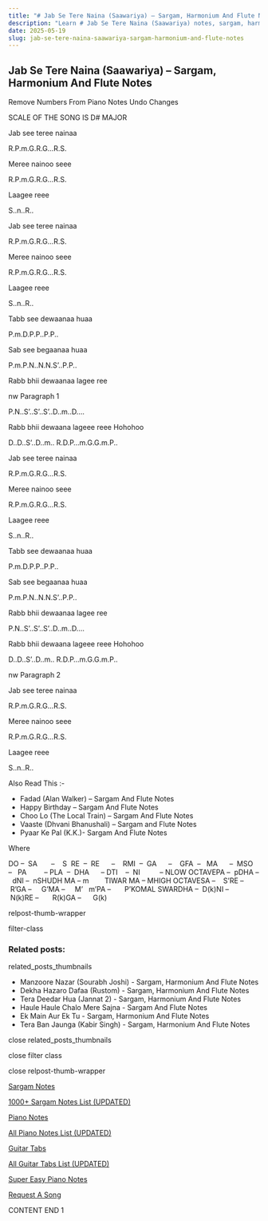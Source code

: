 ```yaml
---
title: "# Jab Se Tere Naina (Saawariya) – Sargam, Harmonium And Flute Notes"
description: "Learn # Jab Se Tere Naina (Saawariya) notes, sargam, harmonium notations and flute notes. Easy step-by-step tutorial for beginners."
date: 2025-05-19
slug: jab-se-tere-naina-saawariya-sargam-harmonium-and-flute-notes
---
```


## Jab Se Tere Naina (Saawariya) – Sargam, Harmonium And Flute Notes

Remove Numbers From Piano Notes
Undo Changes

SCALE OF THE SONG IS D# MAJOR

Jab see teree nainaa

R.P.m.G.R.G…R.S.

Meree nainoo seee

R.P.m.G.R.G…R.S.

Laagee reee

S..n..R..

Jab see teree nainaa

R.P.m.G.R.G…R.S.

Meree nainoo seee

R.P.m.G.R.G…R.S.

Laagee reee

S..n..R..

Tabb see dewaanaa huaa

P.m.D.P.P..P.P..

Sab see begaanaa huaa

P.m.P.N..N.N.S’..P.P..

Rabb bhii dewaanaa lagee ree

nw Paragraph 1

P.N..S’..S’..S’..D..m..D….

Rabb bhii dewaana lageee reee Hohohoo

D..D..S’..D..m.. R.D.P…m.G.G.m.P..

Jab see teree nainaa

R.P.m.G.R.G…R.S.

Meree nainoo seee

R.P.m.G.R.G…R.S.

Laagee reee

S..n..R..

Tabb see dewaanaa huaa

P.m.D.P.P..P.P..

Sab see begaanaa huaa

P.m.P.N..N.N.S’..P.P..

Rabb bhii dewaanaa lagee ree

P.N..S’..S’..S’..D..m..D….

Rabb bhii dewaana lageee reee Hohohoo

D..D..S’..D..m.. R.D.P…m.G.G.m.P..

nw Paragraph 2

Jab see teree nainaa

R.P.m.G.R.G…R.S.

Meree nainoo seee

R.P.m.G.R.G…R.S.

Laagee reee

S..n..R..



Also Read This :-



* Fadad (Alan Walker) – Sargam And Flute Notes
* Happy Birthday – Sargam And Flute Notes
* Choo Lo (The Local Train) – Sargam And Flute Notes
* Vaaste (Dhvani Bhanushali) – Sargam and Flute Notes
* Pyaar Ke Pal (K.K.)- Sargam And Flute Notes

Where



DO –  SA       –    S  RE  –  RE      –    RMI  –  GA      –    GFA  –   MA      –  MSO  –   PA         – PLA  –  DHA      – DTI    –  NI          – NLOW OCTAVEPA –  pDHA –  dNI –  nSHUDH MA – m        TIWAR MA – MHIGH OCTAVESA –    S’RE –     R’GA –     G’MA –     M’   m’PA –       P’KOMAL SWARDHA –  D(k)NI –       N(k)RE –       R(k)GA –      G(k)



relpost-thumb-wrapper

filter-class

### Related posts:

related_posts_thumbnails

* Manzoore Nazar (Sourabh Joshi) - Sargam, Harmonium And Flute Notes
* Dekha Hazaro Dafaa (Rustom) - Sargam, Harmonium And Flute Notes
* Tera Deedar Hua (Jannat 2) - Sargam, Harmonium And Flute Notes
* Haule Haule Chalo Mere Sajna - Sargam And Flute Notes
* Ek Main Aur Ek Tu - Sargam, Harmonium And Flute Notes
* Tera Ban Jaunga (Kabir Singh) - Sargam, Harmonium And Flute Notes

close related_posts_thumbnails

close filter class

close relpost-thumb-wrapper

[Sargam Notes](/sargam-notes.html)

[1000+ Sargam Notes List (UPDATED)](/all-songs-list-sargam-notes.html)

[Piano Notes](/piano-notes.html)

[All Piano Notes List (UPDATED)](/all-songs-list-piano-notes.html)

[Guitar Tabs](/guitar-tabs.html)

[All Guitar Tabs List (UPDATED)](/all-songs-list-guitar-tabs.html)

[Super Easy Piano Notes](https://studywall.in/)

[Request A Song](/request-a-song.html)

CONTENT END 1

